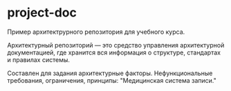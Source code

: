 # project-doc

Пример архитектрурного репозитория для учебного курса. 

Архитектурный репозиторий — это средство управления архитектурной документацией, где хранится вся информация о структуре, стандартах и правилах системы.

Составлен для задания архитектурные факторы. Нефункциональные требования, ограничения, принципы: "Медицинская система записи."
